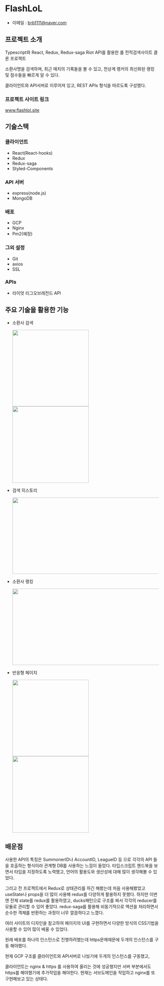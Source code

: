# FlashLoL

- 이메일 : brb1111@naver.com

## 프로젝트 소개

Typescript와 React, Redux, Redux-saga Riot API를 활용한 롤 전적검색사이트 클론 프로젝트

소환사명을 검색하며, 최근 매치의 기록들을 볼 수 있고, 천상계 랭커의 최신화된 랭킹 및 점수들을 빠르게 알 수 있다.

클라이언트와 API서버로 이루어져 있고, REST APIs 형식을 따르도록 구성했다.

### 프로젝트 사이트 링크
www.flashlol.site

## 기술스택

### 클라이언트

- React(React-hooks)
- Redux
- Redux-saga
- Styled-Components

### API 서버

- express(node.js)
- MongoDB

### 배포

- GCP
- Nginx
- Pm2(예정)

### 그외 설정

- Git
- axios
- SSL

### APIs

- 라이엇 리그오브레전드 API

## 주요 기술을 활용한 기능

- 소환사 검색

  <img src="https://user-images.githubusercontent.com/48953435/128624660-1e8227ea-2bce-4c84-9ca2-a4480cc9b5f0.gif" width="250" height="250"/>
  <img src="https://user-images.githubusercontent.com/48953435/128624678-f3492dfd-12a2-4738-a680-e4e96df2687b.gif" width="250" height="250"/>

- 검색 히스토리

    <img src="https://user-images.githubusercontent.com/48953435/128624774-d936a9fd-13c8-4ce0-b5ad-72e39f8f1b04.gif" width="500" height="250"/>

- 소환사 랭킹

  <img src="https://user-images.githubusercontent.com/48953435/128624817-5253a20b-0842-4132-a1e0-bf6137aadf7c.gif" width="500" height="250"/>

- 반응형 페이지

  <img src="https://user-images.githubusercontent.com/48953435/128624876-90c17538-08d1-4979-b96a-c9f40ac682d7.gif" width="250" height="250"/>
  <img src="https://user-images.githubusercontent.com/48953435/128624912-263b07d5-5a56-4496-a8b0-d8e1cf8f7a82.gif" width="250" height="250"/>

## 배운점

사용한 API의 특징은 SummonerID나 AccountID, LeagueID 등 으로 각각의 API 들을 호출하는 형식이라 관계형 DB를 사용하는 느낌이 들었다.
타입스크립트 핸드북을 보면서 타입을 지정하도록 노력했고, 언어의 활용도와 생산성에 대해 많이 생각해볼 수 있었다.

그리고 전 프로젝트에서 Redux로 상태관리를 하긴 해봤는데 처음 사용해봤었고 useState나 props을 더 많이 사용해 redux를 다양하게 활용하지 못했다. 하지만 이번엔 전체 state를 redux를 활용하였고, ducks패턴으로 구조를 짜서 각각의 reducer를 모듈로 관리할 수 있어 좋았다.
redux-saga를 활용해 비동기적으로 액션을 처리하면서 순수한 객체를 반환하는 과정이 너무 깔끔하다고 느꼈다.

여러 사이트의 디자인을 참고하여 페이지의 UI를 구현하면서 다양한 방식의 CSS기법을 사용할 수 있어 많이 배울 수 있었다.

원래 배포를 하나의 인스턴스로 진행하려했는데 https문제때문에 두개의 인스턴스를 구동 해야했다.

현재 GCP 구조를 클라이언트와 API서버로 나눴기에 두개의 인스턴스를 구동했고,

클라이언트는 nginx & https 를 사용하여 올리는 것에 성공했지만 서버 부분에서도 https를 해야했기에 추가작업을 해야한다. 현재는 서브도메인을 작업하고 nginx를 또 구현해보고 있는 상태다.

